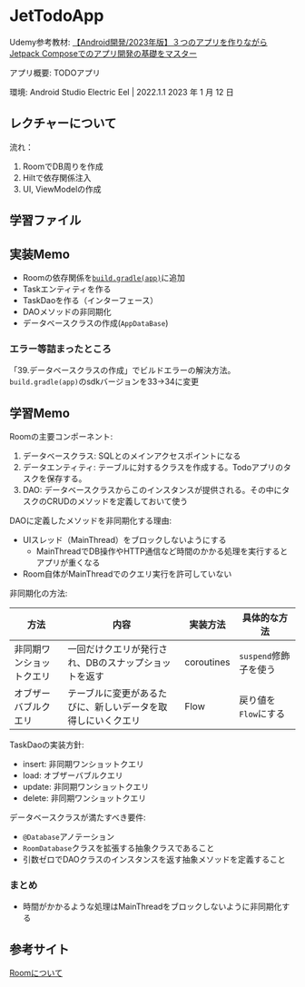 # JetTodoApp

Udemy参考教材: [【Android開発/2023年版】３つのアプリを作りながらJetpack Composeでのアプリ開発の基礎をマスター](https://www.udemy.com/course/android_jetpack_compose_beginner/)

アプリ概要: TODOアプリ

環境: Android Studio Electric Eel | 2022.1.1 2023 年 1 月 12 日

## レクチャーについて

流れ：

1. RoomでDB周りを作成
2. Hiltで依存関係注入 
3. UI, ViewModelの作成


## 学習ファイル

## 実装Memo

- Roomの依存関係を[`build.gradle(app)`](app/build.gradle)に追加
- Taskエンティティを作る
- TaskDaoを作る（インターフェース）
- DAOメソッドの非同期化
- データベースクラスの作成(`AppDataBase`)


### エラー等詰まったところ

「39.データベースクラスの作成」でビルドエラーの解決方法。`build.gradle(app)`のsdkバージョンを33->34に変更

## 学習Memo

Roomの主要コンポーネント: 

1. データベースクラス: SQLとのメインアクセスポイントになる
2. データエンティティ: テーブルに対するクラスを作成する。Todoアプリのタスクを保存する。
3. DAO: データベースクラスからこのインスタンスが提供される。その中にタスクのCRUDのメソッドを定義しておいて使う

DAOに定義したメソッドを非同期化する理由:

- UIスレッド（MainThread）をブロックしないようにする
  - MainThreadでDB操作やHTTP通信など時間のかかる処理を実行するとアプリが重くなる
- Room自体がMainThreadでのクエリ実行を許可していない

非同期化の方法:

| 方法                  | 内容                                                        | 実装方法    | 具体的な方法          |
|-----------------------|-------------------------------------------------------------|-------------|-----------------|
| 非同期ワンショットクエリ | 一回だけクエリが発行され、DBのスナップショットを返す         | coroutines  | `suspend`修飾子を使う |
| オブザーバブルクエリ   | テーブルに変更があるたびに、新しいデータを取得しにいくクエリ | Flow        | 戻り値を`Flow`にする   |


TaskDaoの実装方針:

- insert: 非同期ワンショットクエリ
- load: オブザーバブルクエリ
- update: 非同期ワンショットクエリ
- delete: 非同期ワンショットクエリ

データベースクラスが満たすべき要件:

- `@Database`アノテーション
- `RoomDatabase`クラスを拡張する抽象クラスであること
- 引数ゼロでDAOクラスのインスタンスを返す抽象メソッドを定義すること

### まとめ

- 時間がかかるような処理はMainThreadをブロックしないように非同期化する

## 参考サイト

[Roomについて](https://developer.android.com/training/data-storage/room?hl=ja)